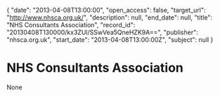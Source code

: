 {
  "date": "2013-04-08T13:00:00", 
  "open_access": false, 
  "target_url": "http://www.nhsca.org.uk/", 
  "description": null, 
  "end_date": null, 
  "title": "NHS Consultants Association", 
  "record_id": "20130408T130000/kx3ZUl/SSwVea5QneHZK9A==", 
  "publisher": "nhsca.org.uk", 
  "start_date": "2013-04-08T13:00:00Z", 
  "subject": null
}

# NHS Consultants Association

None